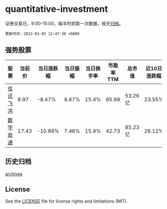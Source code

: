 # quantitative-investment

证券交易日，9:00-15:00，每半时抓取一次数据，按天[归档](archives)。

`更新时间：2022-01-05 12:47:38 +0800`

## 强势股票

|股票|当前价|当日涨跌幅|当日振幅|当日换手率|市盈率TTM|总市值|近10日涨跌幅|
|----|----|----|----|----|----|----|----|
|[佳讯飞鸿](https://xueqiu.com/S/SZ300213)|8.97|-8.47%|8.67%|15.4%|65.99|53.26亿|23.55%|
|[数字政通](https://xueqiu.com/S/SZ300075)|17.43|-10.89%|7.46%|15.9%|42.73|85.23亿|26.12%|

## 历史归档

[archives](archives)

## License

See the [LICENSE](LICENSE) file for license rights and limitations (MIT).